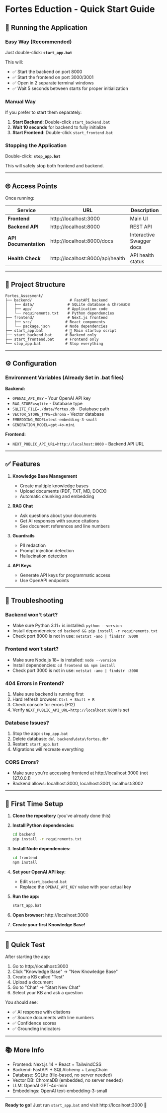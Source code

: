 # Fortes Eduction - Quick Start Guide

## 🚀 Running the Application

### Easy Way (Recommended)
Just double-click: **`start_app.bat`**

This will:
- ✅ Start the backend on port 8000
- ✅ Start the frontend on port 3000/3001
- ✅ Open in 2 separate terminal windows
- ✅ Wait 5 seconds between starts for proper initialization

### Manual Way
If you prefer to start them separately:

1. **Start Backend**: Double-click `start_backend.bat`
2. **Wait 10 seconds** for backend to fully initialize
3. **Start Frontend**: Double-click `start_frontend.bat`

### Stopping the Application
Double-click: **`stop_app.bat`**

This will safely stop both frontend and backend.

---

## 🌐 Access Points

Once running:

| Service | URL | Description |
|---------|-----|-------------|
| **Frontend** | http://localhost:3000 | Main UI |
| **Backend API** | http://localhost:8000 | REST API |
| **API Documentation** | http://localhost:8000/docs | Interactive Swagger docs |
| **Health Check** | http://localhost:8000/api/health | API health status |

---

## 📁 Project Structure

```
Fortes_Assesment/
├── backend/                 # FastAPI backend
│   ├── data/               # SQLite database & ChromaDB
│   ├── app/                # Application code
│   └── requirements.txt    # Python dependencies
├── frontend/               # Next.js frontend
│   ├── src/               # React components
│   └── package.json       # Node dependencies
├── start_app.bat          # 🎯 Main startup script
├── start_backend.bat      # Backend only
├── start_frontend.bat     # Frontend only
└── stop_app.bat           # Stop everything
```

---

## ⚙️ Configuration

### Environment Variables (Already Set in .bat files)

**Backend:**
- `OPENAI_API_KEY` - Your OpenAI API key
- `RAG_STORE=sqlite` - Database type
- `SQLITE_FILE=./data/fortes.db` - Database path
- `VECTOR_STORE_TYPE=chroma` - Vector database
- `EMBEDDING_MODEL=text-embedding-3-small`
- `GENERATION_MODEL=gpt-4o-mini`

**Frontend:**
- `NEXT_PUBLIC_API_URL=http://localhost:8000` - Backend API URL

---

## ✅ Features

1. **Knowledge Base Management**
   - Create multiple knowledge bases
   - Upload documents (PDF, TXT, MD, DOCX)
   - Automatic chunking and embedding

2. **RAG Chat**
   - Ask questions about your documents
   - Get AI responses with source citations
   - See document references and line numbers

3. **Guardrails**
   - PII redaction
   - Prompt injection detection
   - Hallucination detection

4. **API Keys**
   - Generate API keys for programmatic access
   - Use OpenAPI endpoints

---

## 🔧 Troubleshooting

### Backend won't start?
- Make sure Python 3.11+ is installed: `python --version`
- Install dependencies: `cd backend && pip install -r requirements.txt`
- Check port 8000 is not in use: `netstat -ano | findstr :8000`

### Frontend won't start?
- Make sure Node.js 18+ is installed: `node --version`
- Install dependencies: `cd frontend && npm install`
- Check port 3000 is not in use: `netstat -ano | findstr :3000`

### 404 Errors in Frontend?
1. Make sure backend is running first
2. Hard refresh browser: `Ctrl + Shift + R`
3. Check console for errors (F12)
4. Verify `NEXT_PUBLIC_API_URL=http://localhost:8000` is set

### Database Issues?
1. Stop the app: `stop_app.bat`
2. Delete database: `del backend\data\fortes.db*`
3. Restart: `start_app.bat`
4. Migrations will recreate everything

### CORS Errors?
- Make sure you're accessing frontend at http://localhost:3000 (not 127.0.0.1)
- Backend allows: localhost:3000, localhost:3001, localhost:3002

---

## 📝 First Time Setup

1. **Clone the repository** (you've already done this)

2. **Install Python dependencies:**
   ```bash
   cd backend
   pip install -r requirements.txt
   ```

3. **Install Node dependencies:**
   ```bash
   cd frontend
   npm install
   ```

4. **Set your OpenAI API key:**
   - Edit `start_backend.bat`
   - Replace the `OPENAI_API_KEY` value with your actual key

5. **Run the app:**
   ```bash
   start_app.bat
   ```

6. **Open browser:** http://localhost:3000

7. **Create your first Knowledge Base!**

---

## 🎯 Quick Test

After starting the app:

1. Go to http://localhost:3000
2. Click "Knowledge Base" → "New Knowledge Base"
3. Create a KB called "Test"
4. Upload a document
5. Go to "Chat" → "Start New Chat"
6. Select your KB and ask a question

You should see:
- ✅ AI response with citations
- ✅ Source documents with line numbers
- ✅ Confidence scores
- ✅ Grounding indicators

---

## 📚 More Info

- Frontend: Next.js 14 + React + TailwindCSS
- Backend: FastAPI + SQLAlchemy + LangChain
- Database: SQLite (file-based, no server needed)
- Vector DB: ChromaDB (embedded, no server needed)
- LLM: OpenAI GPT-4o-mini
- Embeddings: OpenAI text-embedding-3-small

---

**Ready to go!** Just run `start_app.bat` and visit http://localhost:3000 🚀

